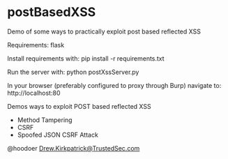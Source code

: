 # postBasedXSS
Demo of some ways to practically exploit post based reflected XSS



Requirements:
flask


Install requirements with:
pip install -r requirements.txt

Run the server with:
python postXssServer.py


In your browser (preferably configured to proxy through Burp) navigate to:
http://localhost:80



Demos ways to exploit POST based reflected XSS
* Method Tampering
* CSRF
* Spoofed JSON CSRF Attack



@hoodoer
Drew.Kirkpatrick@TrustedSec.com